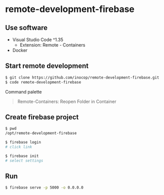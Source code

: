 # remote-development-firebase

## Use software

- Visual Studio Code ^1.35
  - Extension: Remote - Containers
- Docker

## Start remote development

```sh
$ git clone https://github.com/inocop/remote-development-firebase.git
$ code remote-development-firebase
```

Command palette
>Remote-Containers: Reopen Folder in Container


## Create firebase project

```sh
$ pwd
/opt/remote-development-firebase

$ firebase login
# click link

$ firebase init
# select settings
```

## Run

```sh
$ firebase serve -p 5000 -o 0.0.0.0
```
